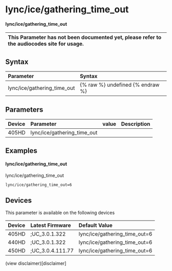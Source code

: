 ﻿---
description: lync/ice/gathering_time_out
search:
    keywords: ['lync','ice','gathering_time_out']
---

# lync/ice/gathering_time_out

#### lync/ice/gathering_time_out


| This Parameter has not been documented yet, please refer to the audiocodes site for usage.  |
| :--- |

## Syntax
| Parameter | Syntax |
| :--- | :--- |
|lync/ice/gathering_time_out | {% raw %} undefined {% endraw %} |

## Parameters
|Device|Parameter|value|Description|
|:---|:---|:---|:---|
| 405HD | lync/ice/gathering_time_out |  |  |

## Examples
#### lync/ice/gathering_time_out

lync/ice/gathering_time_out

```
lync/ice/gathering_time_out=6
```

## Devices
This parameter is available on the following devices

| Device | Latest Firmware | Default Value |
|:---|:---|:---|
| 405HD | ;UC_3.0.1.322 | lync/ice/gathering_time_out=6 
| 440HD | ;UC_3.0.1.322 | lync/ice/gathering_time_out=6 
| 450HD | ;UC_3.0.4.111.77 | lync/ice/gathering_time_out=6 

(view disclaimer)[disclaimer]
